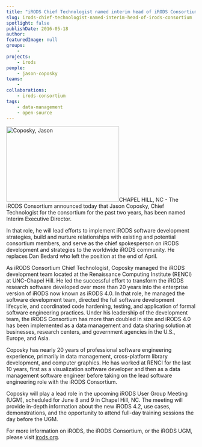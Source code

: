 ```yaml
---
title: "iRODS Chief Technologist named interim head of iRODS Consortium"
slug: irods-chief-technologist-named-interim-head-of-irods-consortium
spotlight: false
publishDate: 2016-05-18
author: 
featuredImage: null
groups:
    - 
projects:
    - irods
people:
    - jason-coposky
teams: 
    - 
collaborations:
    - irods-consortium
tags:
    - data-management
    - open-source
---
```

<img class="alignleft size-medium wp-image-15460" src="https://renci.org/wp-content/uploads/2016/05/Coposky-Jason-300x200.jpeg" alt="Coposky, Jason" width="300" height="200" />CHAPEL HILL, NC - The iRODS Consortium announced today that Jason Coposky, Chief Technologist for the consortium for the past two years, has been named Interim Executive Director.

In that role, he will lead efforts to implement iRODS software development strategies, build and nurture relationships with existing and potential consortium members, and serve as the chief spokesperson on iRODS development and strategies to the worldwide iRODS community. He replaces Dan Bedard who left the position at the end of April.



As iRODS Consortium Chief Technologist, Coposky managed the iRODS development team located at the Renaissance Computing Institute (RENCI) at UNC-Chapel Hill. He led the successful effort to transform the iRODS research software developed over more than 20 years into the enterprise version of iRODS now known as iRODS 4.0. In that role, he managed the software development team, directed the full software development lifecycle, and coordinated code hardening, testing, and application of formal software engineering practices. Under his leadership of the development team, the iRODS Consortium has more than doubled in size and iRODS 4.0 has been implemented as a data management and data sharing solution at businesses, research centers, and government agencies in the U.S., Europe, and Asia.

Coposky has nearly 20 years of professional software engineering experience, primarily in data management, cross-platform library development, and computer graphics. He has worked at RENCI for the last 10 years, first as a visualization software developer and then as a data management software engineer before taking on the lead software engineering role with the iRODS Consortium.

Coposky will play a lead role in the upcoming iRODS User Group Meeting (UGM), scheduled for June 8 and 9 in Chapel Hill, NC. The meeting will provide in-depth information about the new iRODS 4.2, use cases, demonstrations, and the opportunity to attend full-day training sessions the day before the UGM.

For more information on iRODS, the iRODS Consortium, or the iRODS UGM, please visit <a href="http://www.irods.org">irods.org</a>.

